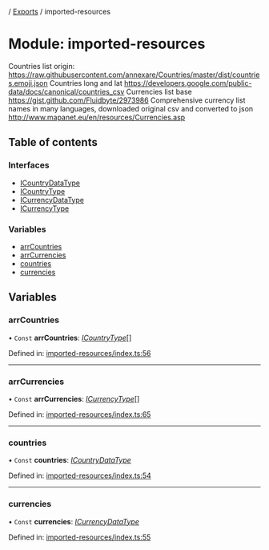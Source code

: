 [](../README.md) / [Exports](../modules.md) / imported-resources

# Module: imported-resources

Countries list origin:
https://raw.githubusercontent.com/annexare/Countries/master/dist/countries.emoji.json
Countries long and lat
https://developers.google.com/public-data/docs/canonical/countries_csv
Currencies list base
https://gist.github.com/Fluidbyte/2973986
Comprehensive currency list names in many languages, downloaded original csv and converted to json
http://www.mapanet.eu/en/resources/Currencies.asp

## Table of contents

### Interfaces

- [ICountryDataType](../interfaces/imported_resources.icountrydatatype.md)
- [ICountryType](../interfaces/imported_resources.icountrytype.md)
- [ICurrencyDataType](../interfaces/imported_resources.icurrencydatatype.md)
- [ICurrencyType](../interfaces/imported_resources.icurrencytype.md)

### Variables

- [arrCountries](imported_resources.md#arrcountries)
- [arrCurrencies](imported_resources.md#arrcurrencies)
- [countries](imported_resources.md#countries)
- [currencies](imported_resources.md#currencies)

## Variables

### arrCountries

• `Const` **arrCountries**: [*ICountryType*](../interfaces/imported_resources.icountrytype.md)[]

Defined in: [imported-resources/index.ts:56](https://github.com/onzag/itemize/blob/3efa2a4a/imported-resources/index.ts#L56)

___

### arrCurrencies

• `Const` **arrCurrencies**: [*ICurrencyType*](../interfaces/imported_resources.icurrencytype.md)[]

Defined in: [imported-resources/index.ts:65](https://github.com/onzag/itemize/blob/3efa2a4a/imported-resources/index.ts#L65)

___

### countries

• `Const` **countries**: [*ICountryDataType*](../interfaces/imported_resources.icountrydatatype.md)

Defined in: [imported-resources/index.ts:54](https://github.com/onzag/itemize/blob/3efa2a4a/imported-resources/index.ts#L54)

___

### currencies

• `Const` **currencies**: [*ICurrencyDataType*](../interfaces/imported_resources.icurrencydatatype.md)

Defined in: [imported-resources/index.ts:55](https://github.com/onzag/itemize/blob/3efa2a4a/imported-resources/index.ts#L55)
